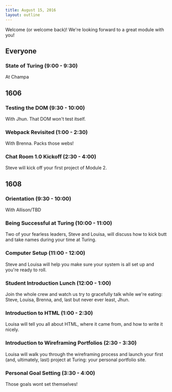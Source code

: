 ```yaml
---
title: August 15, 2016
layout: outline
---
```


Welcome (or welcome back)! We're looking forward to a great module with you!

## Everyone

### State of Turing (9:00 - 9:30)

At Champa

## 1606

### Testing the DOM (9:30 - 10:00)

With Jhun. That DOM won't test itself.

### Webpack Revisited (1:00 - 2:30)

With Brenna. Packs those webs!

### Chat Room 1.0 Kickoff (2:30 - 4:00)

Steve will kick off your first project of Module 2.

## 1608

### Orientation (9:30 - 10:00)

With Allison/TBD

### Being Successful at Turing (10:00 - 11:00)

Two of your fearless leaders, Steve and Louisa, will discuss how to kick butt and take names during your time at Turing.

### Computer Setup (11:00 - 12:00)

Steve and Louisa will help you make sure your system is all set up and you're ready to roll.

### Student Introduction Lunch (12:00 - 1:00)

Join the whole crew and watch us try to gracefully talk while we're eating: Steve, Louisa, Brenna, and, last but never ever least, Jhun.

### Introduction to HTML (1:00 - 2:30)

Louisa will tell you all about HTML, where it came from, and how to write it nicely.

### Introduction to Wireframing Portfolios (2:30 - 3:30)

Louisa will walk you through the wireframing process and launch your first (and, ultimately, last) project at Turing: your personal portfolio site.

### Personal Goal Setting (3:30 - 4:00)

Those goals wont set themselves!
